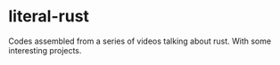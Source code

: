 # literal-rust
Codes assembled from a series of videos talking about rust. With some interesting projects.
